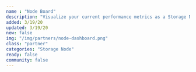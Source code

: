 ```yaml
---
name : "Node Board"
description: "Visualize your current performance metrics as a Storage Node Operator"
added: 3/19/20
updated: 3/19/20
new: false
img: "/img/partners/node-dashboard.png"
class: "partner"
categories: "Storage Node"
ready: false
community: false
---
```

